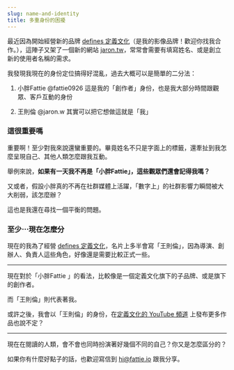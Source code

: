 ```yaml
---
slug: name-and-identity
title: 多重身份的困擾
---
```

最近因為開始經營新的品牌 [defines 定義文化](https://defines.tw)（是我的影像品牌！歡迎你找我合作。），這陣子又架了一個新的網站 [jaron.tw](https://jaron.tw)，常常會需要有填寫姓名、或是創立新的使用者名稱的需求。

我發現我現在的身份定位搞得好混亂，過去大概可以是簡單的二分法：

1. 小胖Fattie @fattie0926
   這是我的「創作者」身份，也是我大部分時間跟觀眾、客戶互動的身份

2. 王則倫 @jaron.w
   其實可以把它想做這就是「我」

### 這很重要嗎

重要啊！至少對我來說還蠻重要的。畢竟姓名不只是字面上的標籤，還牽扯到我怎麼呈現自己、其他人類怎麼跟我互動。

舉例來說，**如果有一天我不再是「小胖Fattie」，這些觀眾們還會記得我嗎？**

又或者，假設小胖真的不再在社群媒體上活躍，「數字上」的社群影響力瞬間被大大削弱，該怎麼辦？

這也是我還在尋找一個平衡的問題。

### 至少⋯現在怎麼分

現在的我為了經營 [defines 定義文化](https://defines.tw)，名片上多半會寫「王則倫」，因為導演、創辦人、負責人這些角色，好像還是需要比較正式一些。

---

現在對於「小胖Fattie 」的看法，比較像是一個定義文化旗下的子品牌、或是旗下的創作者。

而「王則倫」則代表著我。

或許之後，我會以「王則倫」的身份，在[定義文化的 YouTube 頻道](https://youtube.com/@definestw) 上發布更多作品也說不定？

---

現在在閱讀的人類，會不會也同時扮演著好幾個不同的自己？你又是怎麼區分的？

如果你有什麼好點子的話，也歡迎寫信到 hi@fattie.io 跟我分享。